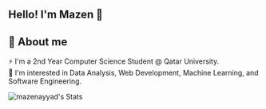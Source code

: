 ## Hello! I'm Mazen 👋
💫 About me
---
⚡ I'm a 2nd Year Computer Science Student @ Qatar University.  
💬 I'm interested in Data Analysis, Web Development, Machine Learning, and Software Engineering.

![mazenayyad's Stats](https://github-readme-stats.vercel.app/api?username=mazenayyad&theme=highcontrast&show_icons=true&hide_border=true&count_private=true)

<!--
**mazenayyad/mazenayyad** is a ✨ _special_ ✨ repository because its `README.md` (this file) appears on your GitHub profile.

Here are some ideas to get you started:

- 🔭 I’m currently working on ...
- 🌱 I’m currently learning ...
- 👯 I’m looking to collaborate on ...
- 🤔 I’m looking for help with ...
- 💬 Ask me about ...
- 📫 How to reach me: ...
- 😄 Pronouns: ...
- ⚡ Fun fact: ...
-->
